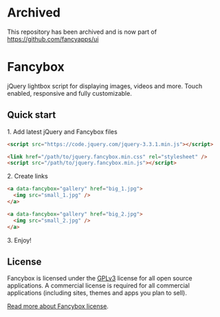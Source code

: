 # Archived

This repository has been archived and is now part of https://github.com/fancyapps/ui

# Fancybox

jQuery lightbox script for displaying images, videos and more.
Touch enabled, responsive and fully customizable.

## Quick start

1\. Add latest jQuery and Fancybox files

```html
<script src="https://code.jquery.com/jquery-3.3.1.min.js"></script>

<link href="/path/to/jquery.fancybox.min.css" rel="stylesheet" />
<script src="/path/to/jquery.fancybox.min.js"></script>
```

2\. Create links

```html
<a data-fancybox="gallery" href="big_1.jpg">
  <img src="small_1.jpg" />
</a>

<a data-fancybox="gallery" href="big_2.jpg">
  <img src="small_2.jpg" />
</a>
```

3\. Enjoy!

## License

Fancybox is licensed under the [GPLv3](http://choosealicense.com/licenses/gpl-3.0) license for all open source applications.
A commercial license is required for all commercial applications (including sites, themes and apps you plan to sell).

[Read more about Fancybox license](http://fancyapps.com/).
